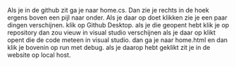 Als je in de github zit ga je naar home.cs. 
Dan zie je rechts in de hoek ergens boven een pijl naar onder.
Als je daar op doet klikken zie je een paar dingen verschijnen.
klik op Github Desktop. als je die geopent hebt klik je op repository
dan zou vieuw in visual studio verschijnen als je daar op klikt
opent die de code meteen in visual studio. dan ga je naar
home.html en dan klik je bovenin op run met debug.
als je daarop hebt geklikt zit je in de website op local host.
